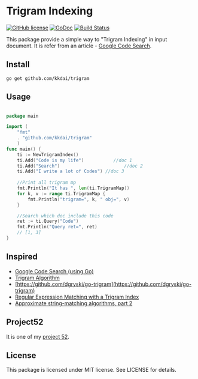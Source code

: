 Trigram Indexing
==================

[![GitHub license](https://img.shields.io/badge/license-MIT-blue.svg)](https://raw.githubusercontent.com/kkdai/trigram/master/LICENSE)  [![GoDoc](https://godoc.org/github.com/kkdai/trigram?status.svg)](https://godoc.org/github.com/kkdai/trigram)  [![Build Status](https://travis-ci.org/kkdai/trigram.svg?branch=master)](https://travis-ci.org/kkdai/trigram)


This package provide a simple way to "Trigram Indexing" in input document. It is refer from an article - [Google Code Search](https://github.com/google/codesearch).





Install
---------------
`go get github.com/kkdai/trigram`


Usage
---------------

```go

package main

import (
	"fmt"
	. "github.com/kkdai/trigram"
	)
func main() {	
	ti := NewTrigramIndex()
	ti.Add("Code is my life")			//doc 1
	ti.Add("Search")						//doc 2
	ti.Add("I write a lot of Codes") //doc 3
	
	//Print all trigram mp 
	fmt.Println("It has ", len(ti.TrigramMap))
	for k, v := range ti.TrigramMap {
		fmt.Println("trigram=", k, " obj=", v)
	}

	//Search which doc include this code
	ret := ti.Query("Code")
	fmt.Println("Query ret=", ret)
	// [1, 3]
}
```


Inspired
---------------

- [Google Code Search (using Go)](https://github.com/google/codesearch)
- [Trigram Algorithm](http://ii.nlm.nih.gov/MTI/Details/trigram.shtml)
- [https://github.com/dgryski/go-trigram](https://github.com/dgryski/go-trigram)
- [Regular Expression Matching with a Trigram Index](https://swtch.com/~rsc/regexp/regexp4.html)
- [Approximate string-matching algorithms, part 2](http://www.morfoedro.it/doc.php?n=223&lang=en#SimilarityMetric)

Project52
---------------

It is one of my [project 52](https://github.com/kkdai/project52).


License
---------------

This package is licensed under MIT license. See LICENSE for details.

